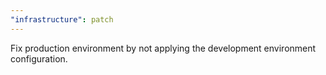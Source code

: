 ```yaml
---
"infrastructure": patch
---
```


Fix production environment by not applying the development environment configuration.
